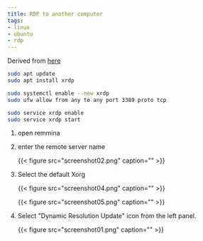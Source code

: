 ```yaml
---
title: RDP to another computer
tags:
- linux
- ubuntu
- rdp
---
```


Derived from [here](https://linuxconfig.org/ubuntu-22-04-remote-desktop-access-from-windows-10)

```bash
sudo apt update
sudo apt install xrdp
```

```bash
sudo systemctl enable --now xrdp
sudo ufw allow from any to any port 3389 proto tcp
```

```bash
sudo service xrdp enable
sudo service xrdp start
```


1. open remmina

1. enter the remote server name

    {{< figure src="screenshot02.png" caption="" >}}

1. Select the default Xorg

    {{< figure src="screenshot04.png" caption="" >}}

    {{< figure src="screenshot05.png" caption="" >}}

1. Select "Dynamic Resolution Update" icon from the left panel.

    {{< figure src="screenshot01.png" caption="" >}}